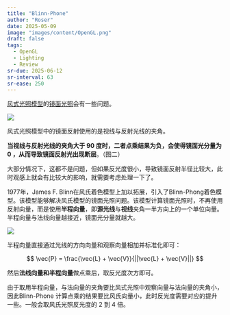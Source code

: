 ```yaml
---
title: "Blinn-Phone"
author: "Roser"
date: 2025-05-09
image: "images/content/OpenGL.png"
draft: false
tags:
  - OpenGL
  - Lighting
  - Review
sr-due: 2025-06-12
sr-interval: 63
sr-ease: 250
---
```

[风式光照模型](../风式光照模型)的[镜面光照](../镜面光照)会有一些问题。

![](images/高级光照风氏光照模型在视线与反射光线的夹角大于90度时的问题.png)

风式光照模型中的镜面反射使用的是视线与反射光线的夹角。

**当视线与反射光线的夹角大于 90 度时，二者点乘结果为负，会使得镜面光分量为 0 ，从而导致镜面反射光出现断层**。（图二）

大部分情况下，这都不是问题，但如果反光度很小，导致镜面反射半径比较大，此时观感上就会有比较大的影响，就需要考虑处理一下了。

1977年，James F. Blinn在风氏着色模型上加以拓展，引入了Blinn-Phong着色模型。该模型能够解决风氏模型的镜面光照问题。该模型计算镜面光照时，不再使用反射向量，而是使用**半程向量**，即**源光线**与**视线**夹角一半方向上的一个单位向量。半程向量与法线向量越接近，镜面光分量就越大。

![](images/使用半程向量的Blinn-Phong模型.png)

半程向量直接通过光线的方向向量和观察向量相加并标准化即可：

$$
\vec{P} = \frac{\vec{L} + \vec{V}}{||\vec{L} + \vec{V}||}
$$

然后**法线向量和半程向量**做点乘后，取反光度次方即可。

由于取用半程向量，与法向量的夹角要比风式光照中观察向量与法向量的夹角小，因此Blinn-Phone 计算点乘的结果要比风氏向量小，此时反光度需要对应的提升一些。一般会取风氏光照反光度的 2 到 4 倍。